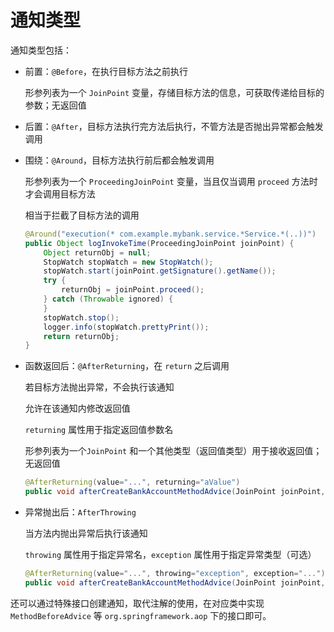 # 通知类型

通知类型包括：

* 前置：`@Before`，在执行目标方法之前执行

  形参列表为一个 `JoinPoint` 变量，存储目标方法的信息，可获取传递给目标的参数；无返回值
* 后置：`@After`，目标方法执行完方法后执行，不管方法是否抛出异常都会触发调用
* 围绕：`@Around`，目标方法执行前后都会触发调用

  形参列表为一个 `ProceedingJoinPoint` 变量，当且仅当调用 `proceed` 方法时才会调用目标方法

  相当于拦截了目标方法的调用

  ```java
  @Around("execution(* com.example.mybank.service.*Service.*(..))")
  public Object logInvokeTime(ProceedingJoinPoint joinPoint) {
      Object returnObj = null;
      StopWatch stopWatch = new StopWatch();
      stopWatch.start(joinPoint.getSignature().getName());
      try {
          returnObj = joinPoint.proceed();
      } catch (Throwable ignored) {
      }
      stopWatch.stop();
      logger.info(stopWatch.prettyPrint());
      return returnObj;
  }
  ```
* 函数返回后：`@AfterReturning`，在 `return` 之后调用

  若目标方法抛出异常，不会执行该通知

  允许在该通知内修改返回值

  `returning` 属性用于指定返回值参数名

  形参列表为一个`JoinPoint` 和一个其他类型（返回值类型）用于接收返回值；无返回值

  ```java
  @AfterReturning(value="...", returning="aValue")
  public void afterCreateBankAccountMethodAdvice(JoinPoint joinPoint, int aValue) { ... }
  ```
* 异常抛出后：`AfterThrowing`

  当方法内抛出异常后执行该通知

  `throwing` 属性用于指定异常名，`exception` 属性用于指定异常类型（可选）

  ```java
  @AfterReturning(value="...", throwing="exception", exception="...")
  public void afterCreateBankAccountMethodAdvice(JoinPoint joinPoint, Throwable exception) { ... }
  ```

还可以通过特殊接口创建通知，取代注解的使用，在对应类中实现 `MethodBeforeAdvice` 等 `org.springframework.aop` 下的接口即可。
